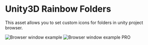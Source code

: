 # Unity3D Rainbow Folders

This asset allows you to set custom icons for folders in unity project browser.

![Browser window example](https://raw.githubusercontent.com/PhannGor/phanngor.github.io/master/RainbowFolders/preview_rainbow_folders.png)
![Browser window example PRO](https://raw.githubusercontent.com/PhannGor/phanngor.github.io/master/RainbowFolders/preview_rainbow_folders_pro.png)
